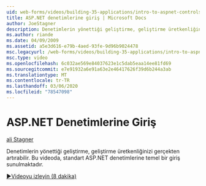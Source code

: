 ```yaml
---
uid: web-forms/videos/building-35-applications/intro-to-aspnet-controls
title: ASP.NET denetimlerine giriş | Microsoft Docs
author: JoeStagner
description: Denetimlerin yönettiği geliştirme, geliştirme üretkenliğinizi gerçekten artırabilir. Bu videoda, standart ASP.NET denetimlerine temel bir giriş sunulmaktadır.
ms.author: riande
ms.date: 04/09/2009
ms.assetid: a5e3d616-e79b-4aed-93fe-9d96b9024478
msc.legacyurl: /web-forms/videos/building-35-applications/intro-to-aspnet-controls
msc.type: video
ms.openlocfilehash: 6c032ae569e84037623e1c5dab5eaa14ee81fd69
ms.sourcegitcommit: e7e91932a6e91a63e2e46417626f39d6b244a3ab
ms.translationtype: MT
ms.contentlocale: tr-TR
ms.lasthandoff: 03/06/2020
ms.locfileid: "78547098"
---
```

# <a name="intro-to-aspnet-controls"></a>ASP.NET Denetimlerine Giriş

[ali Stagner](https://github.com/JoeStagner)

Denetimlerin yönettiği geliştirme, geliştirme üretkenliğinizi gerçekten artırabilir. Bu videoda, standart ASP.NET denetimlerine temel bir giriş sunulmaktadır.

[&#9654;Videoyu izleyin (8 dakika)](https://channel9.msdn.com/Blogs/ASP-NET-Site-Videos/intro-to-aspnet-controls)
